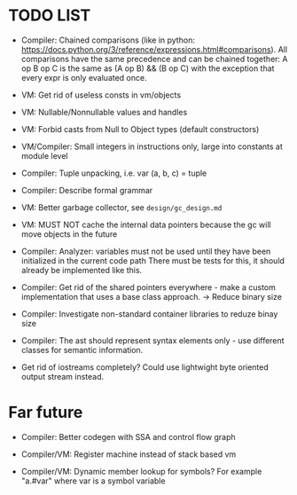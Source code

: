 TODO LIST
=========

- Compiler: Chained comparisons (like in python: https://docs.python.org/3/reference/expressions.html#comparisons).
            All comparisons have the same precedence and can be chained together:
            A op B op C is the same as (A op B) && (B op C) with the exception that every expr is only evaluated once.

- VM: Get rid of useless consts in vm/objects

- VM: Nullable/Nonnullable values and handles

- VM: Forbid casts from Null to Object types (default constructors)

- VM/Compiler: Small integers in instructions only, large into constants at module level

- Compiler: Tuple unpacking, i.e. var (a, b, c) = tuple

- Compiler: Describe formal grammar

- VM: Better garbage collector, see `design/gc_design.md`

- VM: MUST NOT cache the internal data pointers because the gc will move objects in the future

- Compiler: Analyzer: variables must not be used until they have been initialized in the current code path
            There must be tests for this, it should already be implemented like this.

- Compiler: Get rid of the shared pointers everywhere - make a custom implementation that uses a base class approach.
            -> Reduce binary size

- Compiler: Investigate non-standard container libraries to reduze binay size

- Compiler: The ast should represent syntax elements only - use different classes for semantic information.

- Get rid of iostreams completely? Could use lightwight byte oriented output stream instead.


Far future
==========

- Compiler: Better codegen with SSA and control flow graph

- Compiler/VM: Register machine instead of stack based vm

- Compiler/VM: Dynamic member lookup for symbols? For example "a.#var" where var is a symbol variable
